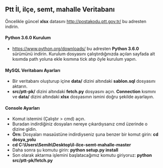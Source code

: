 ## Ptt İl, ilçe, semt, mahalle Veritabanı

Öncelikle güncel <b>xlsx</b> datasını http://postakodu.ptt.gov.tr/ bu adresten indirin.

#### Python 3.6.0 Kurulum
 - https://www.python.org/downloads/ bu adresten <b>Python 3.6.0</b> sürümünü indirin. Kurulum dosyasını çalıştırdığınızda açılan sayfada alt kısımda path yoluna ekle kısmına tick atıp öyle kurulum yapın.
 
 
#### MySQL Veritabanı Ayarları
 - Bir veritabanı oluşturup içine <b>data/</b> dizini altındaki <b>sablon.sql</b> dosyasını aktarın.
 - <b>src/ptt-pk/</b> dizini altındaki <b>fetch.py</b> dosyasını açın. <b>Connection</b> kısmını ve <b>data/</b> dizini altındaki <b>xlsx</b> dosyasının ismini doğru şekilde ayarlayın.
 
#### Console Ayarları
 - Komut istemini (Çalıştır > cmd) açın.
 - Buradan indirdiğiniz dosyaları nereye çıkardıysanız cmd üzerinde o dizine gidin. 
 - <b>Örn:</b> Dosyaları masaüstüne indirdiyseniz şuna benzer bir komut girin: <b>cd dosya_yolu</b>
 - <b>cd C:\Users\Semih\Desktop\il-ilce-semt-mahalle-master</b>
 - Daha sonra şu komutu girin: <b>python setup.py install</b>
 - Son olarak aktarma işlemini başlatacağımız komutu giriyoruz: <b>python src/ptt-pk/fetch.py</b>